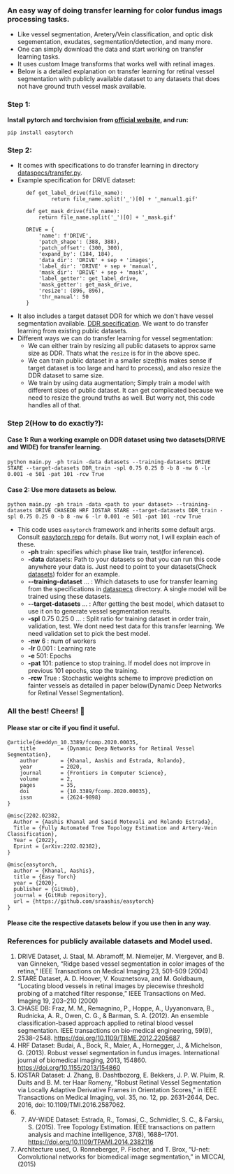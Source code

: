 ### An easy way of doing transfer learning for color fundus imags processing tasks.
* Like vessel segmentation, Aretery/Vein classification, and optic disk segementation, exudates, segmentation/detection, and many more.
* One can simply download the data and start working on transfer learning tasks.
* It uses custom Image transforms that works well with retinal images.
* Below is a detailed explanation on transfer learning for retinal vessel segmentation with publicly available dataset to any datasets that does not have ground truth vessel mask available.

### Step 1:
**Install pytorch and torchvision from [official website](https://pytorch.org/), and run:**

```
pip install easytorch
```

### Step 2:
* It comes with specifications to do transfer learning in directory [dataspecs/transfer.py](datasets/transfer.py).
* Example specification for DRIVE dataset:

```
      def get_label_drive(file_name):
              return file_name.split('_')[0] + '_manual1.gif'
      
      def get_mask_drive(file_name):
          return file_name.split('_')[0] + '_mask.gif'
      
      DRIVE = {
          'name': f'DRIVE',
          'patch_shape': (388, 388),
          'patch_offset': (300, 300),
          'expand_by': (184, 184),
          'data_dir': 'DRIVE' + sep + 'images',
          'label_dir': 'DRIVE' + sep + 'manual',
          'mask_dir': 'DRIVE' + sep + 'mask',
          'label_getter': get_label_drive,
          'mask_getter': get_mask_drive,
          'resize': (896, 896),
          'thr_manual': 50
      }
```

* It also includes a target dataset DDR for which we don't have vessel segmentation available. [DDR specification](dataspecs/target.py). We want to do transfer learning from existing public datasets.
* Different ways we can do transfer learning for vessel segmentation:
  * We can either train by resizing all public datasets to approx same size as DDR. Thats what the `resize` is for in the above spec.  
  * We can train public dataset in a smaller size(this makes sense if target dataset is too large and hard to process), and also resize the DDR dataset to same size.
  * We train by using data augmentation; Simply train a model with different sizes of public dataset. It can get complicated because we need to resize the ground truths as well. But worry not, this code handles all of that.

### Step 2(How to do exactly?):
#### Case 1: Run a working example on DDR dataset using two datasets(DRIVE and WIDE) for transfer learning.
`python main.py -ph train -data datasets --training-datasets DRIVE STARE --target-datasets DDR_train -spl 0.75 0.25 0 -b 8 -nw 6 -lr 0.001 -e 501 -pat 101 -rcw True`
#### Case 2: Use more datasets as below.
`python main.py -ph train -data <path to your dataset> --training-datasets DRIVE CHASEDB HRF IOSTAR STARE --target-datasets DDR_train -spl 0.75 0.25 0 -b 8 -nw 6 -lr 0.001 -e 501 -pat 101 -rcw True`
* This code uses `easytorch` framework and inherits some default args. Consult [easytorch repo](https://github.com/sraashis/easytorch) for details. But worry not, I will explain each of these.
  * **-ph** train: specifies which phase like train, test(for inference).
  * **-data** datasets: Path to your datasets so that you can run this code anywhere your data is. Just need to point to your datasets(Check [datasets](datasets)) folder for an example.
  * **--training-dataset** ... : Which datasets to use for transfer learning from the specifications in [dataspecs](dataspecs) directory. A single model will be trained using these datasets.
  * **--target-datasets** ... : After getting the best model, which dataset to use it on to generate vessel segmentation results.
  * **-spl** 0.75 0.25 0  ... : Split ratio for training dataset in order train, validation, test. We dont need test data for this transfer learning. We need validation set to pick the best model.
  * **-nw** 6 : num of workers
  * **-lr** 0.001 : Learning rate
  * **-e** 501: Epochs
  * **-pat** 101: patience to stop training. If model does not improve in previous 101 epochs, stop the training.
  * **-rcw** True : Stochastic weights scheme to improve prediction on fainter vessels as detailed in paper below(Dynamic Deep Networks for Retinal Vessel Segmentation).
  

### All the best! Cheers! 🎉

#### Please star or cite if you find it useful.

```
@article{deeddyn_10.3389/fcomp.2020.00035,
	title        = {Dynamic Deep Networks for Retinal Vessel Segmentation},
	author       = {Khanal, Aashis and Estrada, Rolando},
	year         = 2020,
	journal      = {Frontiers in Computer Science},
	volume       = 2,
	pages        = 35,
	doi          = {10.3389/fcomp.2020.00035},
	issn         = {2624-9898}
}

@misc{2202.02382,
  Author = {Aashis Khanal and Saeid Motevali and Rolando Estrada},
  Title = {Fully Automated Tree Topology Estimation and Artery-Vein Classification},
  Year = {2022},
  Eprint = {arXiv:2202.02382},
}

@misc{easytorch,
  author = {Khanal, Aashis},
  title = {Easy Torch}
  year = {2020},
  publisher = {GitHub},
  journal = {GitHub repository},
  url = {https://github.com/sraashis/easytorch}
}
```
#### Please cite the respective datasets below if you use then in any way.
### References for publicly available datasets and Model used.

1. DRIVE Dataset, J. Staal, M. Abramoff, M. Niemeijer, M. Viergever, and B. van Ginneken, “Ridge based vessel
   segmentation in color images of the retina,” IEEE Transactions on Medical Imaging 23, 501–509 (2004)
2. STARE Dataset, A. D. Hoover, V. Kouznetsova, and M. Goldbaum, “Locating blood vessels in retinal images by piecewise
   threshold probing of a matched filter response,” IEEE Transactions on Med. Imaging 19, 203–210 (2000)
3. CHASE DB: Fraz, M. M., Remagnino, P., Hoppe, A., Uyyanonvara, B., Rudnicka, A. R., Owen, C. G., & Barman, S. A. (2012). An ensemble classification-based approach applied to retinal blood vessel segmentation. IEEE transactions on bio-medical engineering, 59(9), 2538–2548. https://doi.org/10.1109/TBME.2012.2205687
4. HRF Dataset: Budai, A., Bock, R., Maier, A., Hornegger, J., & Michelson, G. (2013). Robust vessel segmentation in fundus images. International journal of biomedical imaging, 2013, 154860. https://doi.org/10.1155/2013/154860
5. IOSTAR Dataset: J. Zhang, B. Dashtbozorg, E. Bekkers, J. P. W. Pluim, R. Duits and B. M. ter Haar Romeny, "Robust Retinal Vessel Segmentation via Locally Adaptive Derivative Frames in Orientation Scores," in IEEE Transactions on Medical Imaging, vol. 35, no. 12, pp. 2631-2644, Dec. 2016, doi: 10.1109/TMI.2016.2587062.
6. 7. AV-WIDE Dataset: Estrada, R., Tomasi, C., Schmidler, S. C., & Farsiu, S. (2015). Tree Topology Estimation. IEEE transactions on pattern analysis and machine intelligence, 37(8), 1688–1701. https://doi.org/10.1109/TPAMI.2014.2382116
7. Architecture used, O. Ronneberger, P. Fischer, and T. Brox, “U-net: Convolutional networks for biomedical image
   segmentation,” in MICCAI, (2015)
